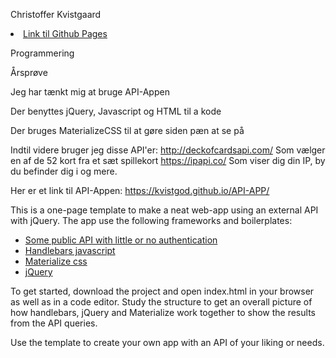 <p>Christoffer Kvistgaard</p>
<p><li><a href=https://kvistgod.github.io/API-APP/>Link til Github Pages</a></li></p>

<p>Programmering</p>
<p>Årsprøve</p>


Jeg har tænkt mig at bruge API-Appen

Der benyttes jQuery, Javascript og HTML  til a kode

Der bruges MaterializeCSS til at gøre siden pæn at se på

Indtil videre bruger jeg disse API'er:
http://deckofcardsapi.com/ Som vælger en af de 52 kort fra et sæt spillekort
https://ipapi.co/ Som viser dig din IP, by du befinder dig i og mere.

Her er et link til API-Appen: https://kvistgod.github.io/API-APP/


      
This is a one-page template to make a neat web-app using an external API with jQuery. The app use the following frameworks and boilerplates:

<ul>
<li><a href="https://github.com/toddmotto/public-apis">Some public API with little or no authentication</a></li>
<li><a href="https://handlebarsjs.com/">Handlebars javascript</a></li>
<li><a href="https://materializecss.com/">Materialize css</a></li>
<li><a href="https://jquery.com/">jQuery</a></li>
</ul>

To get started, download the project and open index.html in your browser as well as in a code editor. Study the structure to get an overall picture of how handlebars, jQuery and Materialize work together to show the results from the API queries. 

Use the template to create your own app with an API of your liking or needs. 
